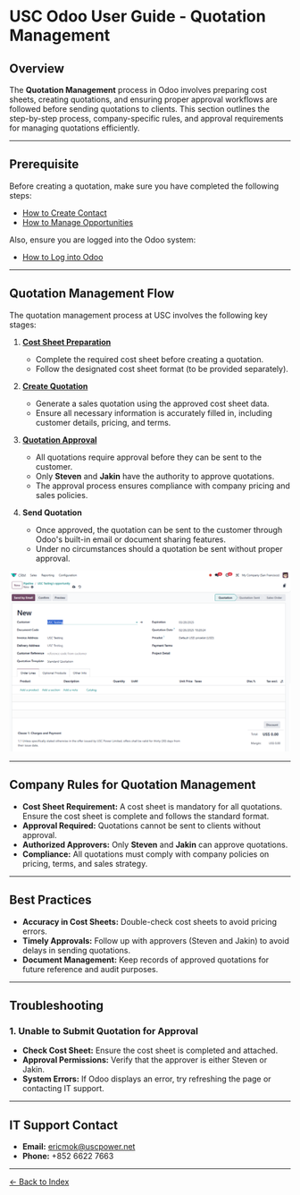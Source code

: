 # USC Odoo User Guide - Quotation Management

## Overview
The **Quotation Management** process in Odoo involves preparing cost sheets, creating quotations, and ensuring proper approval workflows are followed before sending quotations to clients. This section outlines the step-by-step process, company-specific rules, and approval requirements for managing quotations efficiently.

---

## Prerequisite

Before creating a quotation, make sure you have completed the following steps:

- [How to Create Contact](./create-contact.md)
- [How to Manage Opportunities](./crm-opportunity.md)

Also, ensure you are logged into the Odoo system:

- [How to Log into Odoo](../getting-start/logging-into.md)

---

## Quotation Management Flow

The quotation management process at USC involves the following key stages:

1. **[Cost Sheet Preparation](./cost-sheet-management.md)**  
      - Complete the required cost sheet before creating a quotation.
      - Follow the designated cost sheet format (to be provided separately).          

2. **[Create Quotation](./create-quotation.md)**  
      - Generate a sales quotation using the approved cost sheet data.
      - Ensure all necessary information is accurately filled in, including customer details, pricing, and terms.          

3. **[Quotation Approval](./quotation-approval.md)**  
      - All quotations require approval before they can be sent to the customer.
      - Only **Steven** and **Jakin** have the authority to approve quotations.
      - The approval process ensures compliance with company pricing and sales policies.  
        
4. **Send Quotation**  
      - Once approved, the quotation can be sent to the customer through Odoo's built-in email or document sharing features.
      - Under no circumstances should a quotation be sent without proper approval.  
        

![Quotation](./convert_to_quotation2.png)


---

## Company Rules for Quotation Management

- **Cost Sheet Requirement:** A cost sheet is mandatory for all quotations. Ensure the cost sheet is complete and follows the standard format.
- **Approval Required:** Quotations cannot be sent to clients without approval.
- **Authorized Approvers:** Only **Steven** and **Jakin** can approve quotations.
- **Compliance:** All quotations must comply with company policies on pricing, terms, and sales strategy.

---

## Best Practices

- **Accuracy in Cost Sheets:** Double-check cost sheets to avoid pricing errors.
- **Timely Approvals:** Follow up with approvers (Steven and Jakin) to avoid delays in sending quotations.
- **Document Management:** Keep records of approved quotations for future reference and audit purposes.

---

## Troubleshooting

### 1. Unable to Submit Quotation for Approval

- **Check Cost Sheet:** Ensure the cost sheet is completed and attached.
- **Approval Permissions:** Verify that the approver is either Steven or Jakin.
- **System Errors:** If Odoo displays an error, try refreshing the page or contacting IT support.

---

## IT Support Contact

- **Email:** [ericmok@uscpower.net](mailto:ericmok@uscpower.net)
- **Phone:** +852 6622 7663

---

[<- Back to Index](../../../index.md)

